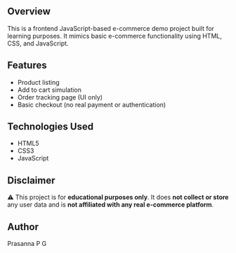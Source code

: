 ## Overview
This is a frontend JavaScript-based e-commerce demo project built for learning purposes. It mimics basic e-commerce functionality using HTML, CSS, and JavaScript.

## Features
- Product listing
- Add to cart simulation
- Order tracking page (UI only)
- Basic checkout (no real payment or authentication)

## Technologies Used
- HTML5
- CSS3
- JavaScript

## Disclaimer
⚠️ This project is for **educational purposes only**. It does **not collect or store** any user data and is **not affiliated with any real e-commerce platform**.

## Author
Prasanna P G
